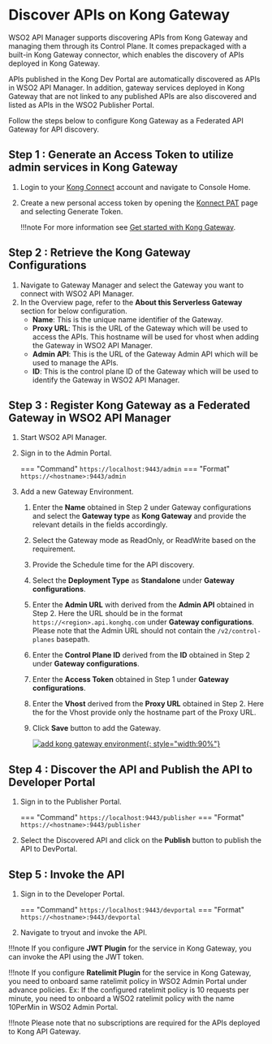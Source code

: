 # Discover APIs on Kong Gateway

WSO2 API Manager supports discovering APIs from Kong Gateway and managing them through its Control Plane. It comes prepackaged with a built-in Kong Gateway connector, which enables the discovery of APIs deployed in Kong Gateway.

APIs published in the Kong Dev Portal are automatically discovered as APIs in WSO2 API Manager. In addition, gateway services deployed in Kong Gateway that are not linked to any published APIs are also discovered and listed as APIs in the WSO2 Publisher Portal.

Follow the steps below to configure Kong Gateway as a Federated API Gateway for API discovery.

## Step 1 : Generate an Access Token to utilize admin services in Kong Gateway

1. Login to your [Kong Connect](https://cloud.konghq.com/us/welcome) account and navigate to Console Home.
2. Create a new personal access token by opening the [Konnect PAT](https://cloud.konghq.com/global/account/tokens) page and selecting Generate Token.

    !!!note
        For more information see [Get started with Kong Gateway](https://developer.konghq.com/gateway/get-started/).

## Step 2 : Retrieve the Kong Gateway Configurations

1. Navigate to Gateway Manager and select the Gateway you want to connect with WSO2 API Manager.
2. In the Overview page, refer to the **About this Serverless Gateway** section for below configuration.
    - **Name**: This is the unique name identifier of the Gateway.
    - **Proxy URL**: This is the URL of the Gateway which will be used to access the APIs. This hostname will be used for vhost when adding the Gateway in WSO2 API Manager.
    - **Admin API**: This is the URL of the Gateway Admin API which will be used to manage the APIs.
    - **ID**: This is the control plane ID of the Gateway which will be used to identify the Gateway in WSO2 API Manager.

## Step 3 : Register Kong Gateway as a Federated Gateway in WSO2 API Manager

1. Start WSO2 API Manager.

2. Sign in to the Admin Portal.

    === "Command"
        ```
        https://localhost:9443/admin
        ```
    === "Format"
        ```
        https://<hostname>:9443/admin
        ```

3. Add a new Gateway Environment.

    1. Enter the **Name** obtained in Step 2 under Gateway configurations and select the **Gateway type** as **Kong Gateway** and provide the relevant details in the fields accordingly.
    2. Select the Gateway mode as ReadOnly, or ReadWrite based on the requirement.
    3. Provide the Schedule time for the API discovery.
    4. Select the **Deployment Type** as **Standalone** under **Gateway configurations**.
    5. Enter the **Admin URL** with derived from the **Admin API** obtained in Step 2. Here the URL should be in the format `https://<region>.api.konghq.com` under **Gateway configurations**. Please note that the Admin URL should not contain the `/v2/control-planes` basepath.
    6. Enter the **Control Plane ID** derived from the **ID** obtained in Step 2 under **Gateway configurations**.
    7. Enter the **Access Token** obtained in Step 1 under **Gateway configurations**.
    8. Enter the **Vhost** derived from the **Proxy URL** obtained in Step 2. Here the for the Vhost provide only the hostname part of the Proxy URL.
    9. Click **Save** button to add the Gateway.

         [![add kong gateway environment]({{base_path}}/assets/img/deploy/add-kong-gw-discovery.png){: style="width:90%"}]({{base_path}}/assets/img/deploy/add-kong-gw-discovery.png)

## Step 4 : Discover the API and Publish the API to Developer Portal

1. Sign in to the Publisher Portal.

    === "Command"
        ```
        https://localhost:9443/publisher
        ```
    === "Format"
        ```
        https://<hostname>:9443/publisher
        ```

2. Select the Discovered API and click on the **Publish** button to publish the API to DevPortal.

## Step 5 : Invoke the API

1. Sign in to the Developer Portal.

    === "Command"
        ```
        https://localhost:9443/devportal
        ```
    === "Format"
        ```
        https://<hostname>:9443/devportal
        ```

2. Navigate to tryout and invoke the API.

!!!note
    If you configure **JWT Plugin** for the service in Kong Gateway, you can invoke the API using the JWT token. 

!!!note
    If you configure **Ratelimit Plugin** for the service in Kong Gateway, you need to onboard same ratelimit policy in WSO2 Admin Portal under advance policies.
    Ex: If the configured ratelimit policy is 10 requests per minute, you need to onboard a WSO2 ratelimit policy with the name 10PerMin in WSO2 Admin Portal.

!!!note
    Please note that no subscriptions are required for the APIs deployed to Kong API Gateway.
